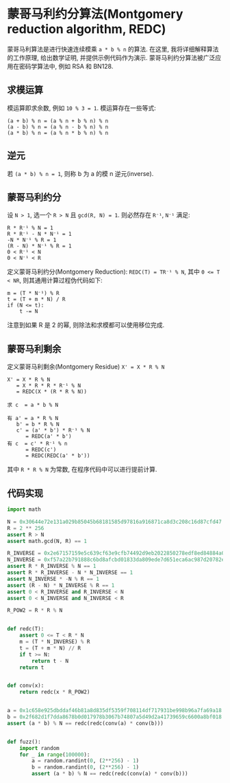 # 蒙哥马利约分算法(Montgomery reduction algorithm, REDC)

蒙哥马利算法是进行快速连续模乘 `a * b % n` 的算法. 在这里, 我将详细解释算法的工作原理, 给出数学证明, 并提供示例代码作为演示. 蒙哥马利约分算法被广泛应用在密码学算法中, 例如 RSA 和 BN128.

## 求模运算

模运算即求余数, 例如 `10 % 3 = 1`. 模运算存在一些等式:

```text
(a + b) % n = (a % n + b % n) % n
(a - b) % n = (a % n - b % n) % n
(a * b) % n = (a % n * b % n) % n
```

## 逆元

若 `(a * b) % n = 1`, 则称 b 为 a 的模 n 逆元(inverse).

## 蒙哥马利约分

设 `N > 1`, 选一个 `R > N` 且 `gcd(R, N) = 1`. 则必然存在 `R⁻¹`, `N⁻¹` 满足:

```text
R * R⁻¹ % N = 1
R * R⁻¹ - N * N⁻¹ = 1
-N * N⁻¹ % R = 1
(R - N) * N⁻¹ % R = 1
0 < R⁻¹ < N
0 < N⁻¹ < R
```

定义蒙哥马利约分(Montgomery Reduction): `REDC(T) = TR⁻¹ % N`, 其中 `0 <= T < NR`, 则其通用计算过程伪代码如下:

```text
m = (T * N⁻¹) % R
t = (T + m * N) / R
if (N <= t):
    t -= N
```

注意到如果 R 是 2 的幂, 则除法和求模都可以使用移位完成.

## 蒙哥马利剩余

定义蒙哥马利剩余(Montgomery Residue) `X' = X * R % N`

```text
X' = X * R % N
   = X * R * R * R⁻¹ % N
   = REDC(X * (R * R % N))
```

```text
求 c  = a * b % N

有 a' = a * R % N
   b' = b * R % N
   c' = (a' * b') * R⁻¹ % N
      = REDC(a' * b')
有 c  = c' * R⁻¹ % n
      = REDC(c')
      = REDC(REDC(a' * b'))
```

其中 `R * R % N` 为常数, 在程序代码中可以进行提前计算.

## 代码实现

```py
import math

N = 0x30644e72e131a029b85045b68181585d97816a916871ca8d3c208c16d87cfd47
R = 2 ** 256
assert R > N
assert math.gcd(N, R) == 1

R_INVERSE = 0x2e67157159e5c639cf63e9cfb74492d9eb2022850278edf8ed84884a014afa37
N_INVERSE = 0xf57a22b791888c6bd8afcbd01833da809ede7d651eca6ac987d20782e4866389
assert R * R_INVERSE % N == 1
assert R * R_INVERSE - N * N_INVERSE == 1
assert N_INVERSE * -N % R == 1
assert (R - N) * N_INVERSE % R == 1
assert 0 < R_INVERSE and R_INVERSE < N
assert 0 < N_INVERSE and N_INVERSE < R

R_POW2 = R * R % N


def redc(T):
    assert 0 <= T < R * N
    m = (T * N_INVERSE) % R
    t = (T + m * N) // R
    if t >= N:
        return t - N
    return t


def conv(x):
    return redc(x * R_POW2)


a = 0x1c658e925dbddaf46b81a8d835df5359f708114df717931be998b96a7fa69a18
b = 0x2f682d1f7dda8678b0d017978b3067b74807a5d49d2a41739659c6600a8bf018
assert (a * b) % N == redc(redc(conv(a) * conv(b)))


def fuzz():
    import random
    for _ in range(100000):
        a = random.randint(0, (2**256) - 1)
        b = random.randint(0, (2**256) - 1)
        assert (a * b) % N == redc(redc(conv(a) * conv(b)))
```
